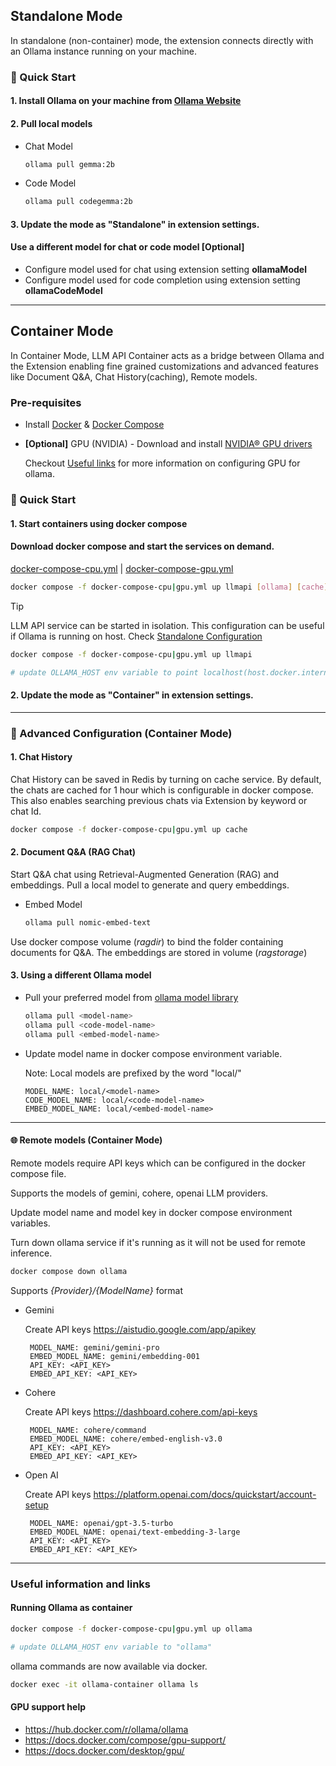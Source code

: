 ## Standalone Mode

In standalone (non-container) mode, the extension connects directly with an Ollama instance running on your machine.

### 🚀 Quick Start

#### 1. Install Ollama on your machine from [Ollama Website](https://ollama.com/download)

#### 2. Pull local models

- Chat Model

  ```sh
  ollama pull gemma:2b
  ```

- Code Model

  ```sh
  ollama pull codegemma:2b
  ```

#### 3. Update the **mode** as "Standalone" in extension settings.

#### Use a different model for chat or code model **[Optional]**

- Configure model used for chat using extension setting **ollamaModel**
- Configure model used for code completion using extension setting **ollamaCodeModel**

---

## Container Mode

In Container Mode, LLM API Container acts as a bridge between Ollama and the Extension enabling fine grained customizations and advanced features like Document Q&A, Chat History(caching), Remote models.

### Pre-requisites

- Install [Docker](https://www.docker.com/) & [Docker Compose](https://docs.docker.com/compose/)

- **[Optional]** GPU (NVIDIA) -
  Download and install [NVIDIA® GPU drivers](https://www.nvidia.com/download/index.aspx?lang=en-us)

  Checkout [Useful links](#useful-links) for more information on configuring GPU for ollama.

### 🚀 Quick Start

#### 1. Start containers using docker compose

#### Download docker compose and start the services on demand.

[docker-compose-cpu.yml](https://raw.githubusercontent.com/nagaraj-real/localaipilot-api/main/recipes/docker-compose-cpu.yml) | [docker-compose-gpu.yml](https://raw.githubusercontent.com/nagaraj-real/localaipilot-api/main/recipes/docker-compose-gpu.yml)

```sh
docker compose -f docker-compose-cpu|gpu.yml up llmapi [ollama] [cache]
```

> [!TIP]
> LLM API service can be started in isolation.
> This configuration can be useful if Ollama is running on host. Check [Standalone Configuration](#standalone-mode)
```sh
docker compose -f docker-compose-cpu|gpu.yml up llmapi

# update OLLAMA_HOST env variable to point localhost(host.docker.internal)
```

#### 2. Update the **mode** as "Container" in extension settings.

---

### 📘 Advanced Configuration (Container Mode)

#### 1. Chat History

Chat History can be saved in Redis by turning on cache service.
By default, the chats are cached for 1 hour which is configurable in docker compose.
This also enables searching previous chats via Extension by keyword or chat Id.

```sh
docker compose -f docker-compose-cpu|gpu.yml up cache
```

#### 2. Document Q&A (RAG Chat)

Start Q&A chat using Retrieval-Augmented Generation (RAG) and embeddings.
Pull a local model to generate and query embeddings.

- Embed Model

  ```sh
  ollama pull nomic-embed-text
  ```

Use docker compose volume (_ragdir_) to bind the folder containing documents for Q&A.
The embeddings are stored in volume (_ragstorage_)

#### 3. Using a different Ollama model

- Pull your preferred model from [ollama model library](https://ollama.com/library)

  ```bash
  ollama pull <model-name>
  ollama pull <code-model-name>
  ollama pull <embed-model-name>
  ```

- Update model name in docker compose environment variable.

  Note: Local models are prefixed by the word "local/"

  ```env
  MODEL_NAME: local/<model-name>
  CODE_MODEL_NAME: local/<code-model-name>
  EMBED_MODEL_NAME: local/<embed-model-name>
  ```

---

#### 🌐 Remote models (Container Mode)

Remote models require API keys which can be configured in the docker compose file.

Supports the models of gemini, cohere, openai LLM providers.

Update model name and model key in docker compose environment variables.

Turn down ollama service if it's running as it will not be used for remote inference.

```bash
docker compose down ollama
```

Supports _{Provider}/{ModelName}_ format

- Gemini

  Create API keys https://aistudio.google.com/app/apikey

  ```env
   MODEL_NAME: gemini/gemini-pro
   EMBED_MODEL_NAME: gemini/embedding-001
   API_KEY: <API_KEY>
   EMBED_API_KEY: <API_KEY>
  ```

- Cohere

  Create API keys https://dashboard.cohere.com/api-keys

  ```env
   MODEL_NAME: cohere/command
   EMBED_MODEL_NAME: cohere/embed-english-v3.0
   API_KEY: <API_KEY>
   EMBED_API_KEY: <API_KEY>
  ```

- Open AI

  Create API keys https://platform.openai.com/docs/quickstart/account-setup

  ```env
   MODEL_NAME: openai/gpt-3.5-turbo
   EMBED_MODEL_NAME: openai/text-embedding-3-large
   API_KEY: <API_KEY>
   EMBED_API_KEY: <API_KEY>
  ```

---


### Useful information and links

#### Running Ollama as container

```sh
docker compose -f docker-compose-cpu|gpu.yml up ollama

# update OLLAMA_HOST env variable to "ollama"
```

ollama commands are now available via docker.

```sh
docker exec -it ollama-container ollama ls
```

#### GPU support help

- https://hub.docker.com/r/ollama/ollama
- https://docs.docker.com/compose/gpu-support/
- https://docs.docker.com/desktop/gpu/
